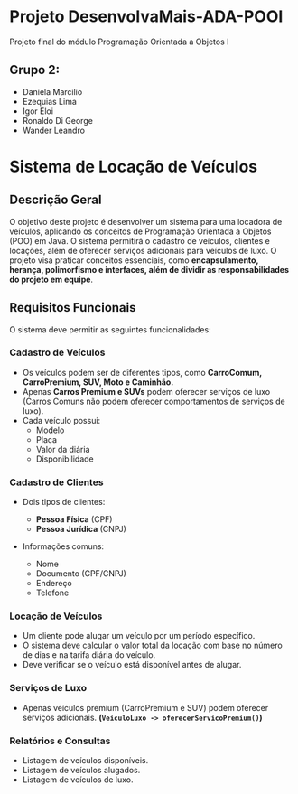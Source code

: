# Projeto DesenvolvaMais-ADA-POOI
Projeto final do módulo Programação Orientada a Objetos I

## Grupo 2: 
- Daniela Marcilio 
- Ezequias Lima
- Igor Eloi
- Ronaldo Di George
- Wander Leandro

# Sistema de Locação de Veículos 

## Descrição Geral 
O objetivo deste projeto é desenvolver um sistema para uma locadora de veículos, aplicando os conceitos de Programação Orientada a Objetos (POO) em Java. O sistema permitirá o cadastro de veículos, clientes e locações, além de oferecer serviços adicionais para veículos de luxo. O projeto visa praticar conceitos essenciais, como **encapsulamento, herança, polimorfismo e interfaces, além de dividir as responsabilidades do projeto em equipe**. 

## Requisitos Funcionais 

O sistema deve permitir as seguintes funcionalidades: 

### Cadastro de Veículos 
- Os veículos podem ser de diferentes tipos, como **CarroComum, CarroPremium, SUV, Moto e Caminhão.**
- Apenas **Carros Premium e SUVs** podem oferecer serviços de luxo (Carros Comuns não podem oferecer comportamentos de serviços de luxo).
- Cada veículo possui:
  - Modelo
  - Placa
  - Valor da diária
  - Disponibilidade 

### Cadastro de Clientes 
- Dois tipos de clientes: 
  - **Pessoa Física** (CPF)
  - **Pessoa Jurídica** (CNPJ)
  
- Informações comuns:
  - Nome
  - Documento (CPF/CNPJ)
  - Endereço
  - Telefone
  
### Locação de Veículos 
- Um cliente pode alugar um veículo por um período específico.
- O sistema deve calcular o valor total da locação com base no número de dias e na tarifa diária do veículo.
- Deve verificar se o veículo está disponível antes de alugar.

### Serviços de Luxo
- Apenas veículos premium (CarroPremium e SUV) podem oferecer serviços adicionais. **(`VeiculoLuxo -> oferecerServicoPremium()`)**

### Relatórios e Consultas
- Listagem de veículos disponíveis.
- Listagem de veículos alugados.
- Listagem de veículos de luxo.

